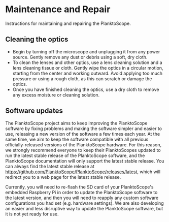 # Maintenance and Repair

Instructions for maintaining and repairing the PlanktoScope.

## Cleaning the optics

* Begin by turning off the microscope and unplugging it from any power source.
  Gently remove any dust or debris using a soft, dry cloth.
* To clean the lenses and other optics, use a lens cleaning solution and a lens cleaning tissue or cloth. Gently wipe the optics in a circular motion, starting from the center and working outward. Avoid applying too much pressure or using a rough cloth, as this can scratch or damage the optics.
* Once you have finished cleaning the optics, use a dry cloth to remove any excess moisture or cleaning solution.

## Software updates

The PlanktoScope project aims to keep improving the PlanktoScope software by fixing problems and making the software simpler and easier to use, releasing a new version of the software a few times each year. At the same time, we aim to keep the software compatible with all previous officially-released versions of the PlanktoScope hardware. For this reason, we strongly recommend everyone to keep their PlanktoScopes updated to run the latest stable release of the PlanktoScope software, and the PlanktoScope documentation will only support the latest stable release. You can always find the latest stable release at <https://github.com/PlanktoScope/PlanktoScope/releases/latest>, which will redirect you to a web page for the latest stable release.

Currently, you will need to re-flash the SD card of your PlanktoScope's embedded Raspberry Pi in order to update the PlanktoScope software to the latest version, and then you will need to reapply any custom software configurations you had set (e.g. hardware settings). We are also developing an easier and less disruptive way to update the PlanktoScope software, but it is not yet ready for use.

